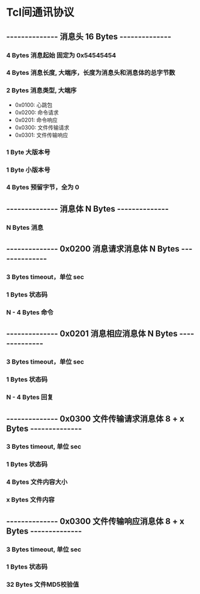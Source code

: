 # Tcl间通讯协议
## -------------- 消息头 16 Bytes --------------
### 4 Bytes 消息起始 固定为 0x54545454
### 4 Bytes 消息长度, 大端序，长度为消息头和消息体的总字节数

### 2 Bytes 消息类型, 大端序
- 0x0100: 心跳包
- 0x0200: 命令请求
- 0x0201: 命令响应
- 0x0300: 文件传输请求
- 0x0301: 文件传输响应
### 1 Byte 大版本号
### 1 Byte 小版本号

### 4 Bytes 预留字节，全为 0

## -------------- 消息体 N Bytes --------------
### N Bytes 消息

## -------------- 0x0200 消息请求消息体 N Bytes --------------
### 3 Bytes timeout，单位 sec
### 1 Bytes 状态码
### N - 4 Bytes 命令

## -------------- 0x0201 消息相应消息体 N Bytes --------------
### 3 Bytes timeout，单位 sec
### 1 Bytes 状态码
### N - 4 Bytes 回复

## -------------- 0x0300 文件传输请求消息体 8 + x Bytes --------------
### 3 Bytes timeout, 单位 sec
### 1 Bytes 状态码
### 4 Bytes 文件内容大小
### x Bytes 文件内容

## -------------- 0x0300 文件传输响应消息体 8 + x Bytes --------------
### 3 Bytes timeout, 单位 sec
### 1 Bytes 状态码
### 32 Bytes 文件MD5校验值